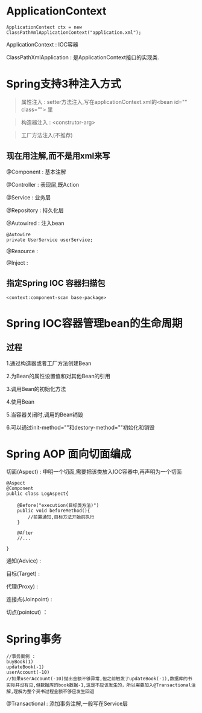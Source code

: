 # ApplicationContext 

`ApplicationContext ctx = new ClassPathXmlApplicationContext("application.xml");`

ApplicationContext : IOC容器

ClassPathXmlApplication :   是ApplicationContext接口的实现类.

# Spring支持3种注入方式

>属性注入 : setter方法注入,写在applicationContext.xml的\<bean id="" class=""> 里

>构造器注入 : \<construtor-arg>

>工厂方法注入(不推荐)

## 现在用注解,而不是用xml来写

@Component : 基本注解

@Controller : 表现层,既Action

@Service : 业务层

@Repository : 持久化层

@Autowired : 注入bean

```
@Autowire
private UserService userService;
```

@Resource :

@Inject : 

## 指定Spring IOC 容器扫描包

`<context:component-scan base-package>`

# Spring IOC容器管理bean的生命周期

## 过程
1.通过构造器或者工厂方法创建Bean

2.为Bean的属性设置值和对其他Bean的引用

3.调用Bean的初始化方法

4.使用Bean

5.当容器关闭时,调用的Bean销毁

6.可以通过init-method=""和destory-method=""初始化和销毁

# Spring AOP 面向切面编成

切面(Aspect) : 申明一个切面,需要把该类放入IOC容器中,再声明为一个切面

```
@Aspect
@Component
public class LogAspect{

    @Before("execution(目标类方法)")
    public void beforeMethod(){
        //前置通知,目标方法开始前执行
    }

    @After
    //...

}
```

通知(Advice) :

目标(Target) : 

代理(Proxy) :

连接点(Joinpoint) :

切点(pointcut) ： 

# Spring事务

```
//事务案例 : 
buyBook(1)
updateBook(-1)
userAccount(-10)
//如果userAccount(-10)抛出金额不够异常,但之前触发了updateBook(-1),数据库的书实际并没有见,但数据库的book数据-1,这是不应该发生的，所以需要加入@Transactional注解,理解为整个买书过程金额不够应发生回退
```

@Transactional : 添加事务注解,一般写在Service层








